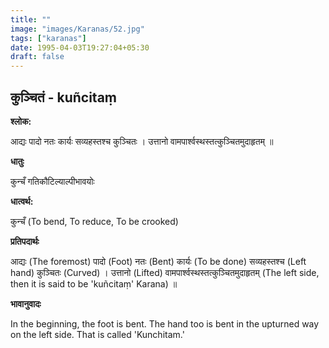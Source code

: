 ```yaml
---
title: ""
image: "images/Karanas/52.jpg"
tags: ["karanas"]
date: 1995-04-03T19:27:04+05:30
draft: false
---
```


## कुञ्चितं - kuñcitaṃ

**श्लोक:**

आद्यः पादो नतः कार्यः सव्यहस्तश्च कुञ्चितः । उत्तानो वामपार्श्वस्थस्तत्कुञ्चितमुदाहृतम् ॥

**धातुः**

कुन्चँ गतिकौटिल्याल्पीभावयोः

**धात्वर्थ:**

कुन्चँ (To bend, To reduce, To be crooked)

**प्रतिपदार्थः**

आद्यः (The foremost) पादो (Foot) नतः (Bent) कार्यः (To be done) सव्यहस्तश्च (Left hand) कुञ्चितः (Curved) । उत्तानो (Lifted) वामपार्श्वस्थस्तत्कुञ्चितमुदाहृतम् (The left side, then it is said to be 'kuñcitaṃ' Karana) ॥

**भावानुवादः**

In the beginning, the foot is bent. The hand too is bent in the upturned way on the left side. That is called 'Kunchitam.'

